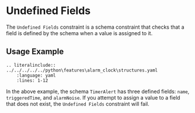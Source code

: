# Undefined Fields
The `Undefined Fields` constraint is a schema constraint that checks that a field is defined by the schema when a value is assigned to it.

## Usage Example
```{eval-rst}
.. literalinclude:: ../../../../../python\features\alarm_clock\structures.yaml
    :language: yaml
    :lines: 1-12
```

In the above example, the schema `TimerAlert` has three defined fields: `name`, `triggeredTime`, and `alarmNoise`.  If you attempt to assign a value to a field that does not exist, the `Undefined Fields` constraint will fail.
